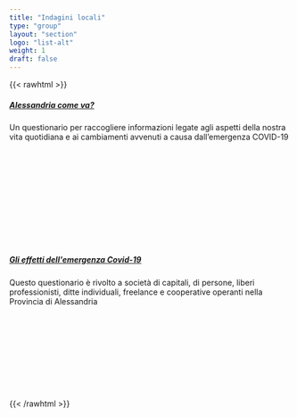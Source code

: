 ```yaml
---
title: "Indagini locali"
type: "group"
layout: "section"
logo: "list-alt"
weight: 1
draft: false
---
```


{{< rawhtml >}}
<div class="pt-5 pb-5 bg-grey1">
    <div class="container">
        <div class="row">
            <div class="col-md-6">
                <div class="card bg-orange shadow hover-shadow-lg border-0 position-relative zindex-100" style="min-height: 258px;">
                    <div class="card-body py-5">
                        <div class="d-flex align-items-start">
                            <div class="icon text-white">
                                <i class="fas fa-list-alt"></i>
                            </div>
                            <div class="icon-text">
                                <h5 class="h4"><a href="/alessandria-come-va" class="text-white">Alessandria come va?</a></h5>
                                <p class="mb-0 text-white">Un questionario per raccogliere informazioni legate agli aspetti della nostra vita quotidiana e ai cambiamenti avvenuti a causa dall’emergenza COVID-19</p>
                            </div>
                        </div>
                    </div>
                </div>
            </div>
            <div class="col-md-6 mt-3 mt-sm-0 mt-mb-0 mt-lg-0">
                <div class="card bg-orange shadow hover-shadow-lg border-0 position-relative zindex-100" style="min-height: 258px;">
                    <div class="card-body py-5">
                        <div class="d-flex align-items-start">
                            <div class="icon text-white">
                                <i class="fas fa-list-alt"></i>
                            </div>
                            <div class="icon-text">
                                <h5 class="h4"><a href="/emergenza-covid19" class="text-white">Gli effetti dell'emergenza Covid-19</a></h5>
                                <p class="mb-0 text-white">Questo questionario è rivolto a società di capitali, di persone, liberi professionisti, ditte individuali, freelance e cooperative operanti nella Provincia di Alessandria</p>
                            </div>
                        </div>
                    </div>
                </div>
            </div>
        </div>
    </div>
</div>
{{< /rawhtml >}}
